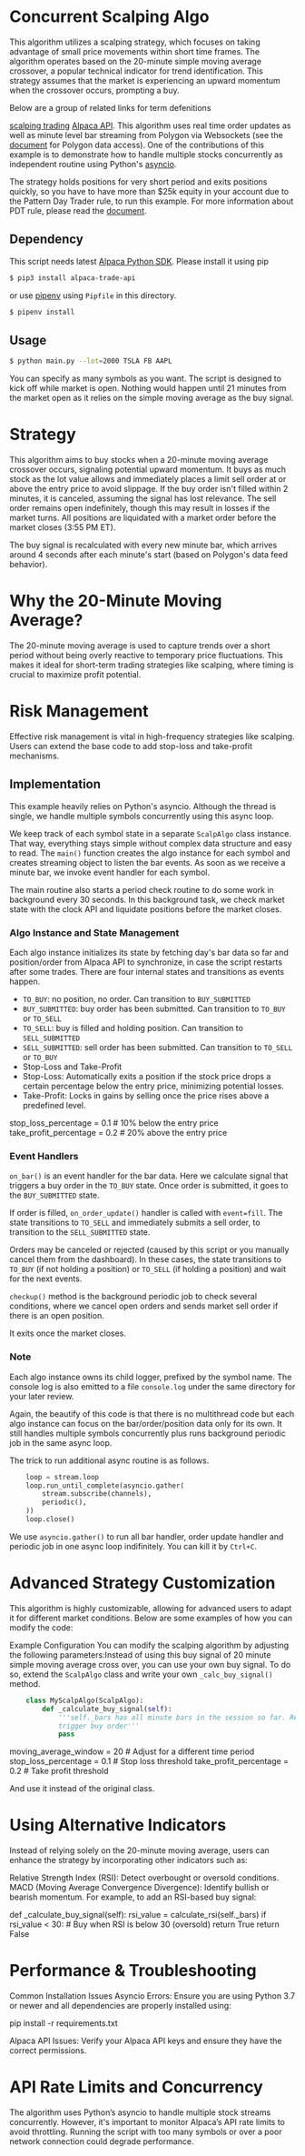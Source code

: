 # Concurrent Scalping Algo
This algorithm utilizes a scalping strategy, which focuses on taking advantage of small price movements within short time frames. 
The algorithm operates based on the 20-minute simple moving average crossover, a popular technical indicator for trend identification.
 This strategy assumes that the market is experiencing an upward momentum when the crossover occurs, prompting a buy.

Below are a group of related links for term defenitions

[scalping trading](https://www.investopedia.com/articles/trading/05/scalping.asp) 
[Alpaca API](https://alpaca.markets). 
This algorithm uses real time order updates as well as minute level bar streaming from Polygon via Websockets (see the
[document](https://docs.alpaca.markets/market-data/#consolidated-market-data) for
Polygon data access).
One of the contributions of this example is to demonstrate how to handle
multiple stocks concurrently as independent routine using Python's
[asyncio](https://docs.python.org/3/library/asyncio.html).

The strategy holds positions for very short period and exits positions quickly, so
you have to have more than $25k equity in your account due to the Pattern Day Trader rule,
to run this example. For more information about PDT rule, please read the
[document](https://support.alpaca.markets/hc/en-us/articles/360012203032-Pattern-Day-Trader).


## Dependency
This script needs latest [Alpaca Python SDK](https://github.com/alpacahq/alpaca-trade-api-python).
Please install it using pip

```sh
$ pip3 install alpaca-trade-api
```

or use [pipenv](https://github.com/pypa/pipenv) using `Pipfile` in this directory.

```sh
$ pipenv install
```

## Usage

```sh
$ python main.py --lot=2000 TSLA FB AAPL
```

You can specify as many symbols as you want.  The script is designed to kick off while market
is open. Nothing would happen until 21 minutes from the market open as it relies on the
simple moving average as the buy signal.


# Strategy
This algorithm aims to buy stocks when a 20-minute moving average crossover occurs, signaling potential upward momentum. 
It buys as much stock as the lot value allows and immediately places a limit sell order at or above the entry price to avoid slippage. 
If the buy order isn't filled within 2 minutes, it is canceled, assuming the signal has lost relevance. The sell order remains open indefinitely,
 though this may result in losses if the market turns. All positions are liquidated with a market order before the market closes (3:55 PM ET).

The buy signal is recalculated with every new minute bar, which arrives around 4 seconds after each minute's start (based on Polygon's data feed behavior).

# Why the 20-Minute Moving Average?
The 20-minute moving average is used to capture trends over a short period without being overly reactive to temporary price fluctuations.
This makes it ideal for short-term trading strategies like scalping, where timing is crucial to maximize profit potential.

# Risk Management
Effective risk management is vital in high-frequency strategies like scalping. Users can extend the base code to add stop-loss and take-profit mechanisms.

## Implementation
This example heavily relies on Python's asyncio. Although the thread is single, we handle
multiple symbols concurrently using this async loop.

We keep track of each symbol state in a separate `ScalpAlgo` class instance. That way,
everything stays simple without complex data structure and easy to read. The `main()`
function creates the algo instance for each symbol and creates streaming object
to listen the bar events. As soon as we receive a minute bar, we invoke event handler
for each symbol.

The main routine also starts a period check routine to do some work in background every 30 seconds.
In this background task, we check market state with the clock API and liquidate positions
before the market closes.

### Algo Instance and State Management
Each algo instance initializes its state by fetching day's bar data so far and position/order
from Alpaca API to synchronize, in case the script restarts after some trades. There are
four internal states and transitions as events happen.

- `TO_BUY`: no position, no order. Can transition to `BUY_SUBMITTED`
- `BUY_SUBMITTED`: buy order has been submitted. Can transition to `TO_BUY` or `TO_SELL`
- `TO_SELL`: buy is filled and holding position. Can transition to `SELL_SUBMITTED`
- `SELL_SUBMITTED`: sell order has been submitted. Can transition to `TO_SELL` or `TO_BUY`
- Stop-Loss and Take-Profit
- Stop-Loss: Automatically exits a position if the stock price drops a certain percentage below the entry price, minimizing potential losses.
- Take-Profit: Locks in gains by selling once the price rises above a predefined level.

stop_loss_percentage = 0.1  # 10% below the entry price
take_profit_percentage = 0.2  # 20% above the entry price


### Event Handlers
`on_bar()` is an event handler for the bar data. Here we calculate signal that triggers
a buy order in the `TO_BUY` state. Once order is submitted, it goes to the `BUY_SUBMITTED`
state.

If order is filled, `on_order_update()` handler is called with `event=fill`. The state
transitions to `TO_SELL` and immediately submits a sell order, to transition to the
`SELL_SUBMITTED` state.

Orders may be canceled or rejected (caused by this script or you manually cancel them
from the dashboard). In these cases, the state transitions to `TO_BUY` (if not holding
a position) or `TO_SELL` (if holding a position) and wait for the next events.

`checkup()` method is the background periodic job to check several conditions, where
we cancel open orders and sends market sell order if there is an open position.

It exits once the market closes.

### Note
Each algo instance owns its child logger, prefixed by the symbol name. The console
log is also emitted to a file `console.log` under the same directory for your later review.

Again, the beautify of this code is that there is no multithread code but each
algo instance can focus on the bar/order/position data only for its own. It still
handles multiple symbols concurrently plus runs background periodic job in the
same async loop.

The trick to run additional async routine is as follows.

```py
    loop = stream.loop
    loop.run_until_complete(asyncio.gather(
        stream.subscribe(channels),
        periodic(),
    ))
    loop.close()
```

We use `asyncio.gather()` to run all bar handler, order update handler and periodic job
in one async loop indifinitely. You can kill it by `Ctrl+C`.

# Advanced Strategy Customization
This algorithm is highly customizable, allowing for advanced users to adapt it for different market conditions. Below are some examples of how you can modify the code:

Example Configuration
You can modify the scalping algorithm by adjusting the following parameters:Instead of using this buy signal of 20 minute simple moving average cross over, you can
use your own buy signal. To do so, extend the `ScalpAlgo` class and write your own
`_calc_buy_signal()` method.

```py
    class MyScalpAlgo(ScalpAlgo):
        def _calculate_buy_signal(self):
            '''self._bars has all minute bars in the session so far. Return True to
            trigger buy order'''
            pass
```

moving_average_window = 20  # Adjust for a different time period
stop_loss_percentage = 0.1  # Stop loss threshold
take_profit_percentage = 0.2  # Take profit threshold

And use it instead of the original class.


# Using Alternative Indicators
Instead of relying solely on the 20-minute moving average, users can enhance the strategy by incorporating other indicators such as:

Relative Strength Index (RSI): Detect overbought or oversold conditions.
MACD (Moving Average Convergence Divergence): Identify bullish or bearish momentum.
For example, to add an RSI-based buy signal:

def _calculate_buy_signal(self):
    rsi_value = calculate_rsi(self._bars)
    if rsi_value < 30:  # Buy when RSI is below 30 (oversold)
        return True
    return False


# Performance & Troubleshooting
Common Installation Issues
Asyncio Errors: Ensure you are using Python 3.7 or newer and all dependencies are properly installed using:

pip install -r requirements.txt

Alpaca API Issues: Verify your Alpaca API keys and ensure they have the correct permissions.


# API Rate Limits and Concurrency
The algorithm uses Python’s asyncio to handle multiple stock streams concurrently. However, it's important to monitor Alpaca’s API rate limits to avoid throttling. Running the script with too many symbols or over a poor network connection could degrade performance.

